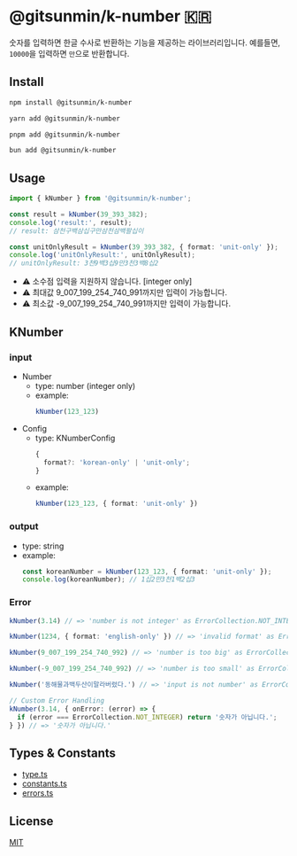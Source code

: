 # @gitsunmin/k-number 🇰🇷

숫자를 입력하면 한글 수사로 반환하는 기능을 제공하는 라이브러리입니다. 예를들면, `10000`을 입력하면 `만`으로 반환합니다.

## Install

```bash
npm install @gitsunmin/k-number

yarn add @gitsunmin/k-number

pnpm add @gitsunmin/k-number

bun add @gitsunmin/k-number
```

## Usage

```ts
import { kNumber } from '@gitsunmin/k-number';

const result = kNumber(39_393_382);
console.log('result:', result);
// result: 삼천구백삼십구만삼천삼백팔십이

const unitOnlyResult = kNumber(39_393_382, { format: 'unit-only' });
console.log('unitOnlyResult:', unitOnlyResult);
// unitOnlyResult: 3천9백3십9만3천3백8십2
```

- :warning: 소수점 입력을 지원하지 않습니다. [integer only]
- :warning: 최대값 9_007_199_254_740_991까지만 입력이 가능합니다. 
- :warning: 최소값 -9_007_199_254_740_991까지만 입력이 가능합니다. 

## KNumber

### input
- Number
  - type: number (integer only)
  - example:
    ```ts
    kNumber(123_123)
    ```
- Config
  - type: KNumberConfig
    ```ts
    {
      format?: 'korean-only' | 'unit-only';
    }
    ``` 
  - example: 
    ```ts
    kNumber(123_123, { format: 'unit-only' })
    ```

### output
- type: string
- example:
  ```ts
  const koreanNumber = kNumber(123_123, { format: 'unit-only' });
  console.log(koreanNumber); // 1십2만3천1백2십3
  ```

### Error

```ts
kNumber(3.14) // => 'number is not integer' as ErrorCollection.NOT_INTEGER

kNumber(1234, { format: 'english-only' }) // => 'invalid format' as ErrorCollection.INVALID_FORMAT

kNumber(9_007_199_254_740_992) // => 'number is too big' as ErrorCollection.OVER_MAX_NUMBER

kNumber(-9_007_199_254_740_992) // => 'number is too small' as ErrorCollection.UNDER_MIN_NUMBER

kNumber('동해물과백두산이말라버렸다.') // => 'input is not number' as ErrorCollection.NOT_NUMBER

// Custom Error Handling
kNumber(3.14, { onError: (error) => {
  if (error === ErrorCollection.NOT_INTEGER) return '숫자가 아닙니다.';
} }) // => '숫자가 아닙니다.'
```

## Types & Constants
- [type.ts](https://github.com/gitsunmin/k-number/blob/master/src/types/index.ts)
- [constants.ts](https://github.com/gitsunmin/k-number/blob/master/src/constants/index.ts)
- [errors.ts](https://github.com/gitsunmin/k-number/blob/master/src/errors/index.ts)

## License

[MIT](./LICENSE)